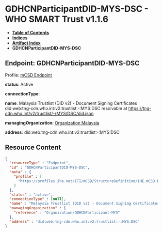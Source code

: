 # GDHCNParticipantDID-MYS-DSC - WHO SMART Trust v1.1.6

* [**Table of Contents**](toc.md)
* [**Indices**](indices.md)
* [**Artifact Index**](artifacts.md)
* **GDHCNParticipantDID-MYS-DSC**

## Endpoint: GDHCNParticipantDID-MYS-DSC

Profile: [mCSD Endpoint](https://profiles.ihe.net/ITI/mCSD/4.0.0/StructureDefinition-IHE.mCSD.Endpoint.html)

**status**: Active

**connectionType**: 

**name**: Malaysia Trustlist (DID v2) - Document Signing Certificates did:web:tng-cdn.who.int:v2:trustlist:-:MYS:DSC resolvable at https://tng-cdn.who.int/v2/trustlist/-/MYS/DSC/did.json

**managingOrganization**: [Organization Malaysia](Organization-GDHCNParticipant-MYS.md)

**address**: did:web:tng-cdn.who.int:v2:trustlist:-:MYS:DSC



## Resource Content

```json
{
  "resourceType" : "Endpoint",
  "id" : "GDHCNParticipantDID-MYS-DSC",
  "meta" : {
    "profile" : [
      "https://profiles.ihe.net/ITI/mCSD/StructureDefinition/IHE.mCSD.Endpoint"
    ]
  },
  "status" : "active",
  "connectionType" : [null],
  "name" : "Malaysia Trustlist (DID v2) - Document Signing Certificates\ndid:web:tng-cdn.who.int:v2:trustlist:-:MYS:DSC\nresolvable at https://tng-cdn.who.int/v2/trustlist/-/MYS/DSC/did.json",
  "managingOrganization" : {
    "reference" : "Organization/GDHCNParticipant-MYS"
  },
  "address" : "did:web:tng-cdn.who.int:v2:trustlist:-:MYS:DSC"
}

```

